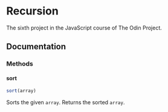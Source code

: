 # Recursion

The sixth project in the JavaScript course of The Odin Project.

## Documentation

### Methods

#### sort

```js
sort(array)
```

Sorts the given `array`. Returns the sorted `array`.
